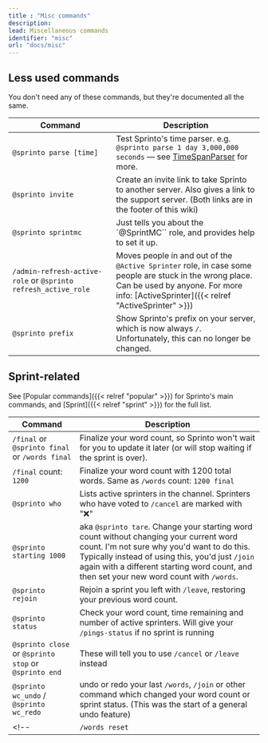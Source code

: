 ```yaml
---
title : "Misc commands"
description: 
lead: Miscellaneous commands
identifier: "misc"
url: "docs/misc"
---
```

## Less used commands

You don't need any of these commands, but they're documented all the same.

| Command | Description |
| --- | --- |
| `@sprinto parse [time]` | Test Sprinto's time parser. e.g. `@sprinto parse 1 day 3,000,000 seconds` — see [TimeSpanParser](https://github.com/pengowray/TimeSpanParser) for more. |
| `@sprinto invite` | Create an invite link to take Sprinto to another server. Also gives a link to the support server. (Both links are in the footer of this wiki) |
| `@sprinto sprintmc` | Just tells you about the `@SprintMC`` role, and provides help to set it up. |
| `/admin-refresh-active-role` or `@sprinto refresh_active_role` | Moves people in and out of the `@Active Sprinter` role, in case some people are stuck in the wrong place. Can be used by anyone. For more info: [ActiveSprinter]({{< relref "ActiveSprinter" >}}) |
| `@sprinto prefix` | Show Sprinto's prefix on your server, which is now always `/`. Unfortunately, this can no longer be changed. |

## Sprint-related

See [Popular commands]({{< relref "popular" >}}) for Sprinto's main commands, and [Sprint]({{< relref "sprint" >}}) for the full list.

| Command | Description |
| --- | --- |
| `/final` or `@sprinto final` or `/words final` | Finalize your word count, so Sprinto won't wait for you to update it later (or will stop waiting if the sprint is over).  |
| `/final` count: `1200` | Finalize your word count with 1200 total words. Same as `/words` count: `1200 final` |
| `@sprinto who` | Lists active sprinters in the channel. Sprinters who have voted to `/cancel` are marked with "❌" |
| `@sprinto starting 1000`| aka `@sprinto tare`. Change your starting word count without changing your current word count. I'm not sure why you'd want to do this. Typically instead of using this, you'd just `/join` again with a different starting word count, and then set your new word count with `/words`. |
| `@sprinto rejoin` | Rejoin a sprint you left with `/leave`, restoring your previous word count. |
| `@sprinto status` | Check your word count, time remaining and number of active sprinters. Will give your `/pings-status` if no sprint is running |
| `@sprinto close` or `@sprinto stop` or `@sprinto end` | These will tell you to use `/cancel` or `/leave` instead |
| `@sprinto wc_undo` / `@sprinto wc_redo` | undo or redo your last `/words`, `/join` or other command which changed your word count or sprint status. (This was the start of a general undo feature) |
<!-- | `/words reset`| Same as `/words 0 new` | -->